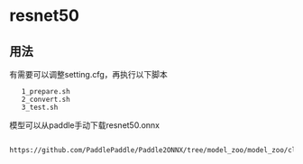 # resnet50

## 用法

有需要可以调整setting.cfg，再执行以下脚本

```shell
   1_prepare.sh
   2_convert.sh
   3_test.sh
```


模型可以从paddle手动下载resnet50.onnx
```
   https://github.com/PaddlePaddle/Paddle2ONNX/tree/model_zoo/model_zoo/classification
```

